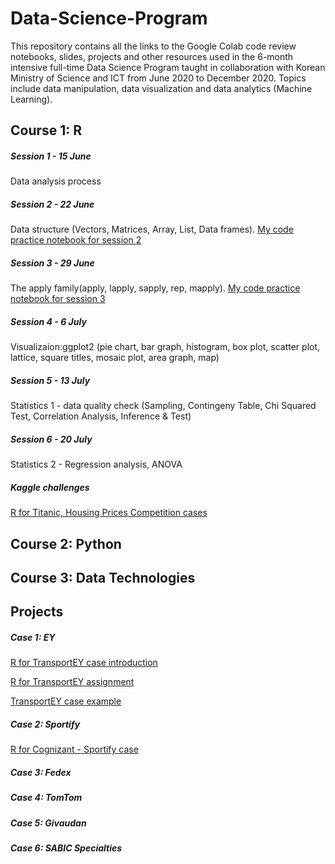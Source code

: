 # Data-Science-Program 

This repository contains all the links to the Google Colab code review notebooks, slides, projects and other resources used in the 6-month intensive full-time Data Science 
Program taught in collaboration with Korean Ministry of Science and ICT from June 2020 to December 2020.
Topics include data manipulation, data visualization and data analytics (Machine Learning). 

## Course 1: R 

##### Session 1 - 15 June
Data analysis process  

##### Session 2 - 22 June
Data structure (Vectors, Matrices, Array, List, Data frames). 
[My code practice notebook for session 2](https://colab.research.google.com/drive/185vcHJzAKCbko37MG-QkcxoiIkRZDANT#scrollTo=gMKQCwNglkHe)

##### Session 3 - 29 June
The apply family(apply, lapply, sapply, rep, mapply). [My code practice notebook for session 3](https://colab.research.google.com/drive/1l6TG8E5Mjm7pyRmXjahZRtAwlUO5twGy#scrollTo=4qYrAjhK4I3L&uniqifier=2)

##### Session 4 - 6 July
Visualizaion:ggplot2 (pie chart, bar graph, histogram, box plot, scatter plot, lattice, square titles, mosaic plot, area graph, map)
 
##### Session 5 - 13 July 
Statistics 1 - data quality check (Sampling, Contingeny Table, Chi Squared Test, Correlation Analysis, Inference & Test) 

##### Session 6 - 20 July 
Statistics 2 - Regression analysis, ANOVA  

##### Kaggle challenges
[R for Titanic, Housing Prices Competition cases](https://colab.research.google.com/drive/1fdy9yqUYVOuRKgQCmFpbuRhYCnYa_kXk)



## Course 2: Python 



## Course 3: Data Technologies 



## Projects 

##### Case 1: EY 
[R for TransportEY case introduction](https://github.com/senajeon/Data-Science-School/blob/master/EY%20case%20-%20Analytics%20Presentation.pdf)

[R for TransportEY assignment](https://colab.research.google.com/drive/1d0jfqrtZSD5Zk2A6Qx802bhI2FBzhnMi#scrollTo=yEx4m4lmDe-4) 

[TransportEY case example](https://colab.research.google.com/drive/1rl5CuD6JvIjvzFhs-2OdrKw9uvmvNCGM)

##### Case 2: Sportify 
[R for Cognizant - Sportify case](https://colab.research.google.com/drive/1xTFBaoqvhaviLRf6bPslDpaMXvTsRVLK)

##### Case 3: Fedex 
##### Case 4: TomTom 
##### Case 5: Givaudan 
##### Case 6: SABIC Specialties 
